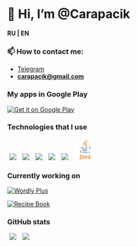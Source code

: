 # 👋 Hi, I’m @Carapacik
**RU | EN**
### 📫  How to contact me: 
 - [Telegram](https://t.me/carapacik)
 - **carapacik@gmail.com**
### My apps in Google Play
<a href='https://play.google.com/store/apps/developer?id=Carapacik'><img alt='Get it on Google Play' src='https://play.google.com/intl/en_us/badges/images/generic/en_badge_web_generic.png' height='80em'/></a>
### Technologies that I use
<a href="https://github.com/flutter"><img src="https://avatars.githubusercontent.com/u/14101776?s=50" hspace="5" /></a>
<a href="https://github.com/dart-lang"><img src="https://avatars.githubusercontent.com/u/1609975?s=50" hspace="5" /></a>
<a href="https://github.com/dotnet"><img src="https://avatars.githubusercontent.com/u/9141961?s=50" hspace="5" /></a>
<a href="https://github.com/Unity-Technologies"><img src="https://avatars.githubusercontent.com/u/426196?s=50" hspace="5" /></a>
<a href="https://github.com/python"><img src="https://www.python.org/static/img/python-logo-large.png" hspace="5" height="50" /></a>
<a href="https://www.oracle.com/java/"><img src="https://raw.githubusercontent.com/github/explore/5b3600551e122a3277c2c5368af2ad5725ffa9a1/topics/java/java.png" hspace="5" height="50" /></a>
### Currently working on
[![Wordly Plus](https://github-readme-stats.vercel.app/api/pin/?username=Carapacik&repo=WordlyPlus)](https://github.com/Carapacik/WordlyPlus)

[![Recipe Book](https://github-readme-stats.vercel.app/api/pin/?username=Carapacik&repo=RecipeBook)](https://github.com/Carapacik/RecipeBook)
### GitHub stats
<div>
    <img height="180em" src="https://github-readme-stats.vercel.app/api?username=carapacik&count_private=true&show_icons=true" hspace="5" />
    <img height="180em" src="https://github-readme-stats.vercel.app/api/top-langs/?username=carapacik&layout=compact" hspace="5" />
</div>
